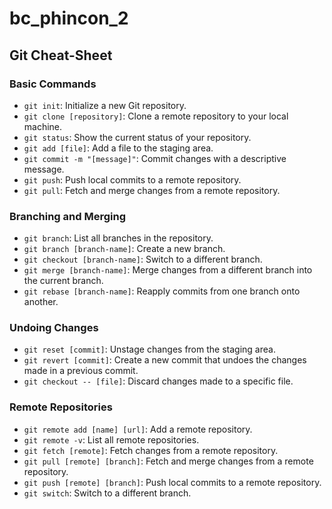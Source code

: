# bc_phincon_2

## Git Cheat-Sheet

### Basic Commands

- `git init`: Initialize a new Git repository.
- `git clone [repository]`: Clone a remote repository to your local machine.
- `git status`: Show the current status of your repository.
- `git add [file]`: Add a file to the staging area.
- `git commit -m "[message]"`: Commit changes with a descriptive message.
- `git push`: Push local commits to a remote repository.
- `git pull`: Fetch and merge changes from a remote repository.

### Branching and Merging

- `git branch`: List all branches in the repository.
- `git branch [branch-name]`: Create a new branch.
- `git checkout [branch-name]`: Switch to a different branch.
- `git merge [branch-name]`: Merge changes from a different branch into the current branch.
- `git rebase [branch-name]`: Reapply commits from one branch onto another.

### Undoing Changes

- `git reset [commit]`: Unstage changes from the staging area.
- `git revert [commit]`: Create a new commit that undoes the changes made in a previous commit.
- `git checkout -- [file]`: Discard changes made to a specific file.

### Remote Repositories

- `git remote add [name] [url]`: Add a remote repository.
- `git remote -v`: List all remote repositories.
- `git fetch [remote]`: Fetch changes from a remote repository.
- `git pull [remote] [branch]`: Fetch and merge changes from a remote repository.
- `git push [remote] [branch]`: Push local commits to a remote repository.
- `git switch`: Switch to a different branch.
